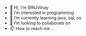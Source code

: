 - 👋 Hi, I’m @NJVinay
- 👀 I’m interested in programming
- 🌱 I’m currently learning java, sql, os
- 💞️ I’m looking to collaborate on 
- 📫 How to reach me ...

<!---
NJVinay/NJVinay is a ✨ special ✨ repository because its `README.md` (this file) appears on your GitHub profile.
You can click the Preview link to take a look at your changes.
--->
